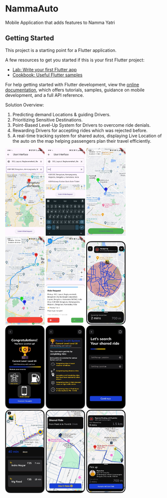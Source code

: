 # NammaAuto

Mobile Application that adds features to Namma Yatri

## Getting Started

This project is a starting point for a Flutter application.

A few resources to get you started if this is your first Flutter project:

- [Lab: Write your first Flutter app](https://docs.flutter.dev/get-started/codelab)
- [Cookbook: Useful Flutter samples](https://docs.flutter.dev/cookbook)

For help getting started with Flutter development, view the
[online documentation](https://docs.flutter.dev/), which offers tutorials,
samples, guidance on mobile development, and a full API reference.

Solution Overview:

1. Predicting demand Locations & guiding Drivers.
2. Prioritizing Sensitive Destinations.
3. Point-Based Level-Up System for Drivers to overcome ride denials.
4. Rewarding Drivers for accepting rides which was rejected before.
5. A real-time tracking system for shared autos, displaying Live Location
of the auto on the map helping passengers plan their travel efficiently.

<span>
    <img src="assets/image1" alt="Image 1" width="25%">
    <img src="assets/image2" alt="Image 2" width="25%">
    <img src="assets/image3" alt="Image 3" width="25%">
    <img src="assets/image4" alt="Image 4" width="25%">
    <img src="assets/image5" alt="Image 5" width="25%">
    <img src="assets/image6" alt="Image 6" width="25%">
    <img src="assets/image7" alt="Image 7" width="25%">
    <img src="assets/image8" alt="Image 8" width="25%">
    <img src="assets/image9" alt="Image 9" width="25%">
    <img src="assets/image10" alt="Image 10" width="25%">
    <img src="assets/image11" alt="Image 11" width="25%">
    <img src="assets/image12" alt="Image 12" width="25%">
</span>
